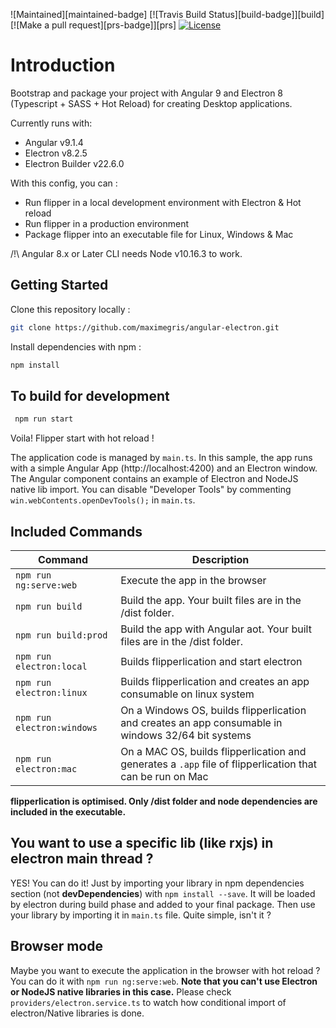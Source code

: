
![Maintained][maintained-badge]
[![Travis Build Status][build-badge]][build]
[![Make a pull request][prs-badge]][prs]
[![License](http://img.shields.io/badge/Licence-MIT-brightgreen.svg)](LICENSE.md)

# Introduction

Bootstrap and package your project with Angular 9 and Electron 8 (Typescript + SASS + Hot Reload) for creating Desktop applications.

Currently runs with:
    
- Angular v9.1.4
- Electron v8.2.5
- Electron Builder v22.6.0

With this config, you can :

- Run flipper in a local development environment with Electron & Hot reload
- Run flipper in a production environment
- Package flipper into an executable file for Linux, Windows & Mac

/!\ Angular 8.x or Later CLI needs Node v10.16.3 to work.

## Getting Started

Clone this repository locally :

``` bash
git clone https://github.com/maximegris/angular-electron.git
```

Install dependencies with npm :

``` bash
npm install
```


## To build for development
``` bash
 npm run start
```
Voila! Flipper start with hot reload !

The application code is managed by `main.ts`. In this sample, the app runs with a simple Angular App (http://localhost:4200) and an Electron window.
The Angular component contains an example of Electron and NodeJS native lib import.
You can disable "Developer Tools" by commenting `win.webContents.openDevTools();` in `main.ts`.

## Included Commands

|Command|Description|
|--|--|
|`npm run ng:serve:web`| Execute the app in the browser |
|`npm run build`| Build the app. Your built files are in the /dist folder. |
|`npm run build:prod`| Build the app with Angular aot. Your built files are in the /dist folder. |
|`npm run electron:local`| Builds flipperlication and start electron
|`npm run electron:linux`| Builds flipperlication and creates an app consumable on linux system |
|`npm run electron:windows`| On a Windows OS, builds flipperlication and creates an app consumable in windows 32/64 bit systems |
|`npm run electron:mac`|  On a MAC OS, builds flipperlication and generates a `.app` file of flipperlication that can be run on Mac |

**flipperlication is optimised. Only /dist folder and node dependencies are included in the executable.**

## You want to use a specific lib (like rxjs) in electron main thread ?

YES! You can do it! Just by importing your library in npm dependencies section (not **devDependencies**) with `npm install --save`. It will be loaded by electron during build phase and added to your final package. Then use your library by importing it in `main.ts` file. Quite simple, isn't it ?

## Browser mode

Maybe you want to execute the application in the browser with hot reload ? You can do it with `npm run ng:serve:web`.
**Note that you can't use Electron or NodeJS native libraries in this case.** Please check `providers/electron.service.ts` to watch how conditional import of electron/Native libraries is done.
